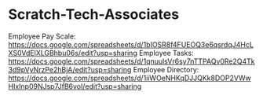 # Scratch-Tech-Associates
Employee Pay Scale: https://docs.google.com/spreadsheets/d/1bIOSR8f4FUEOQ3e6qsrdqJ4HcLXS0VdElXLGBhbu06s/edit?usp=sharing
Employee Tasks: https://docs.google.com/spreadsheets/d/1qnuulsVr6sy7nTTPAQv0Re2Q4Tk3d9pVyNrzPe2hBjA/edit?usp=sharing
Employee Directory: https://docs.google.com/spreadsheets/d/1iiWOeNHKqDJJQKk8DOP2VWwHIxInp09NJsp7JfB6voI/edit?usp=sharing
